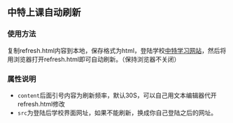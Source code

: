 ## 中特上课自动刷新
### 使用方法
复制refresh.html内容到本地，保存格式为html，登陆学校[中特学习网站](http://202.121.199.138/Course/Index.asp?System=CSCI)，然后将用浏览器打开refresh.html即可自动刷新。（保持浏览器不关闭）
### 属性说明
* `content`后面引号内容为刷新频率，默认30S，可以自己用文本编辑器代开refresh.html修改
* `src`为登陆后学校界面网址，如果不能刷新，换成你自己登陆之后的网址。
